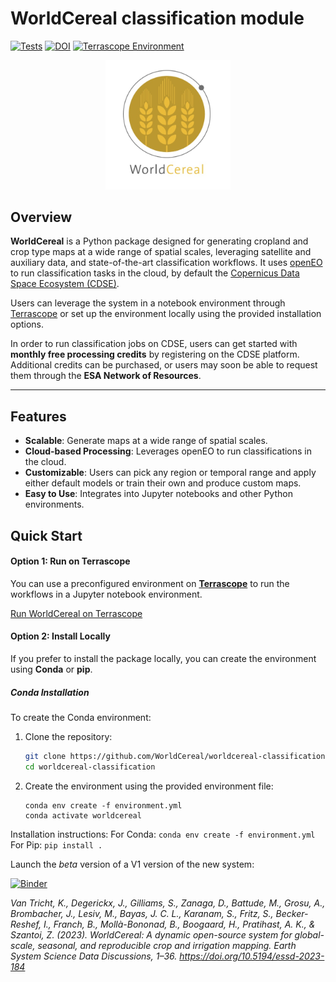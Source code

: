 # WorldCereal classification module
[![Tests](https://github.com/WorldCereal/worldcereal-classification/actions/workflows/ci.yaml/badge.svg)](https://github.com/WorldCereal/worldcereal-classification/actions/workflows/ci.yaml) [![DOI](https://zenodo.org/badge/621251443.svg)](https://zenodo.org/badge/latestdoi/621251443) [![Terrascope Environment](https://img.shields.io/badge/try%20on-Terrascope-blue)](https://your-terrascope-url)


<div style="text-align: center;">
  <a href="https://esa-worldcereal.org/en" target="_blank">
    <img src="assets/worldcereal_logo.jpg" alt="logo" width="200"/>
  </a>
</div>

## Overview

**WorldCereal** is a Python package designed for generating cropland and crop type maps at a wide range of spatial scales, leveraging satellite and auxiliary data, and state-of-the-art classification workflows. It uses [openEO](https://openeo.org/) to run classification tasks in the cloud, by default the [Copernicus Data Space Ecosystem (CDSE)](https://dataspace.copernicus.eu/). 

Users can leverage the system in a notebook environment through [Terrascope](https://your-terrascope-url) or set up the environment locally using the provided installation options.

In order to run classification jobs on CDSE, users can get started with **monthly free processing credits** by registering on the CDSE platform. Additional credits can be purchased, or users may soon be able to request them through the **ESA Network of Resources**.

---

## Features

- **Scalable**: Generate maps at a wide range of spatial scales.
- **Cloud-based Processing**: Leverages openEO to run classifications in the cloud.
- **Customizable**: Users can pick any region or temporal range and apply either default models or train their own and produce custom maps.
- **Easy to Use**: Integrates into Jupyter notebooks and other Python environments.

## Quick Start

#### Option 1: Run on Terrascope

You can use a preconfigured environment on [**Terrascope**](https://terrascope.be/en) to run the workflows in a Jupyter notebook environment.

[Run WorldCereal on Terrascope](https://your-terrascope-url)

#### Option 2: Install Locally

If you prefer to install the package locally, you can create the environment using **Conda** or **pip**.

##### Conda Installation

To create the Conda environment:

1. Clone the repository:
   ```bash
   git clone https://github.com/WorldCereal/worldcereal-classification.git
   cd worldcereal-classification

2. Create the environment using the provided environment file:
    ```
    conda env create -f environment.yml
    conda activate worldcereal
    ```
Installation instructions:
For Conda: `conda env create -f environment.yml`
For Pip: `pip install .`

Launch the _beta_ version of a V1 version of the new system:

[![Binder](https://replay.notebooks.egi.eu/badge_logo.svg)](https://replay.notebooks.egi.eu/v2/gh/WorldCereal/worldcereal-binder/main?urlpath=git-pull%3Frepo%3Dhttps%253A%252F%252Fgithub.com%252FWorldCereal%252Fworldcereal-classification%26urlpath%3Dlab%252Ftree%252Fworldcereal-classification%252Fnotebooks%252Fsystem_v1_demo.ipynb%26branch%3Dsystem-v1-demo)


*Van Tricht, K., Degerickx, J., Gilliams, S., Zanaga, D., Battude, M., Grosu, A., Brombacher, J., Lesiv, M., Bayas, J. C. L., Karanam, S., Fritz, S., Becker-Reshef, I., Franch, B., Mollà-Bononad, B., Boogaard, H., Pratihast, A. K., & Szantoi, Z. (2023). WorldCereal: A dynamic open-source system for global-scale, seasonal, and reproducible crop and irrigation mapping. Earth System Science Data Discussions, 1–36. https://doi.org/10.5194/essd-2023-184*

